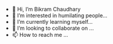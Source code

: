 - 👋 Hi, I’m Bikram Chaudhary
- 👀 I’m interested in humilating people...
- 🌱 I’m currently learning myself...
- 💞️ I’m looking to collaborate on ...
- 📫 How to reach me ...

<!---
bikram1825/bikram1825 is a ✨ special ✨ repository because its `README.md` (this file) appears on your GitHub profile.
You can click the Preview link to take a look at your changes.
--->
